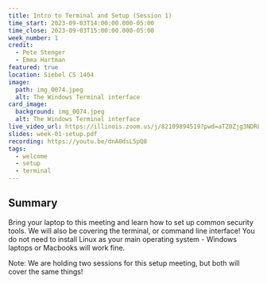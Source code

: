 ```yaml
---
title: Intro to Terminal and Setup (Session 1)
time_start: 2023-09-03T14:00:00.000-05:00
time_close: 2023-09-03T15:00:00.000-05:00
week_number: 1
credit:
  - Pete Stenger
  - Emma Hartman
featured: true
location: Siebel CS 1404
image:
  path: img_0074.jpeg
  alt: The Windows Terminal interface
card_image:
  background: img_0074.jpeg
  alt: The Windows Terminal interface
live_video_url: https://illinois.zoom.us/j/82109894519?pwd=aTZ0Zjg3NDRLL2crSVJTazl5TmZoUT09
slides: week-01-setup.pdf
recording: https://youtu.be/dnA0dsL5pQ8
tags:
  - welcome
  - setup
  - terminal
---
```

## Summary
Bring your laptop to this meeting and learn how to set up common security tools. We will also be covering the terminal, or command line interface! You do not need to install Linux as your main operating system - Windows laptops or Macbooks will work fine.

Note: We are holding two sessions for this setup meeting, but both will cover the same things!
